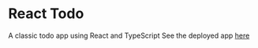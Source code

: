 # React Todo

A classic todo app using React and TypeScript
See the deployed app [here](https://devapalasingam.github.io/react-todo/)
